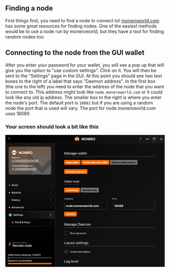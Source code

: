 ## Finding a node
First things first, you need to find a node to connect to! [moneroworld.com](https://moneroworld.com/#nodes) has some great resources for finding nodes. One of the easiest methods
would be to use a node run by moneroworld, but they have a tool for finding random nodes too.

## Connecting to the node from the GUI wallet
After you enter your password for your wallet, you will see a pop up that will give you the option to "use custom settings". Click on it. You will then be
sent to the "Settings" page in the GUI. At this point you should see two text boxes to the right of a label that says "Daemon address". In the first box (the one to the left) you need to enter the address of the node that you want to
connect to. This address might look like `node.moneroworld.com` or it could look like any old ip address. The smaller box to the right is where you enter the node's port. The default port is `18081` but if you are using a random node the port that is used will vary. The port for node.moneroworld.com uses 18089.
### Your screen should look a bit like this
<img src="png/remote_node/remote-node-screenshot.png" width="(600)">
